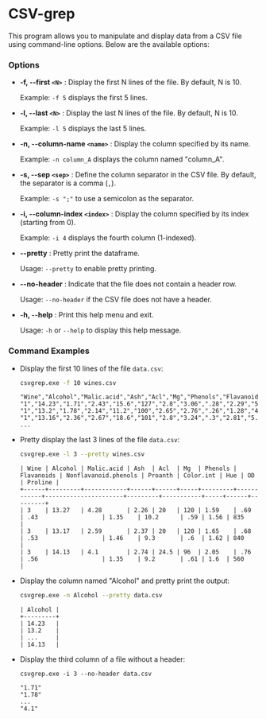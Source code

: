 # CSV-grep

This program allows you to manipulate and display data from a CSV file using command-line options. Below are the available options:

### Options

- **-f, --first `<N>`** : Display the first N lines of the file. By default, N is 10.

  Example: `-f 5` displays the first 5 lines.

- **-l, --last `<N>`** : Display the last N lines of the file. By default, N is 10.

  Example: `-l 5` displays the last 5 lines.

- **-n, --column-name `<name>`** : Display the column specified by its name.

  Example: `-n column_A` displays the column named "column_A".

- **-s, --sep `<sep>`** : Define the column separator in the CSV file. By default, the separator is a comma (`,`).

  Example: `-s ";"` to use a semicolon as the separator.

- **-i, --column-index `<index>`** : Display the column specified by its index (starting from 0).

  Example: `-i 4` displays the fourth column (1-indexed).

- **--pretty** : Pretty print the dataframe.

  Usage: `--pretty` to enable pretty printing.

- **--no-header** : Indicate that the file does not contain a header row.

  Usage: `--no-header` if the CSV file does not have a header.

- **-h, --help** : Print this help menu and exit.

  Usage: `-h` or `--help` to display this help message.

### Command Examples

- Display the first 10 lines of the file `data.csv`:

  ```sh
  csvgrep.exe -f 10 wines.csv
  ```

  ```csv
  "Wine","Alcohol","Malic.acid","Ash","Acl","Mg","Phenols","Flavanoids","Nonflavanoid.phenols","Proanth","Color.int","Hue","OD","Proline"
  "1","14.23","1.71","2.43","15.6","127","2.8","3.06",".28","2.29","5.64","1.04","3.92","1065"
  "1","13.2","1.78","2.14","11.2","100","2.65","2.76",".26","1.28","4.38","1.05","3.4","1050"
  "1","13.16","2.36","2.67","18.6","101","2.8","3.24",".3","2.81","5.68","1.03","3.17","1185"
  ...
  ```

- Pretty display the last 3 lines of the file `data.csv`:

  ```sh
  csvgrep.exe -l 3 --pretty wines.csv
  ```

  ```csv
  | Wine | Alcohol | Malic.acid | Ash  | Acl  | Mg  | Phenols | Flavanoids | Nonflavanoid.phenols | Proanth | Color.int | Hue | OD   | Proline |
  +------+---------+------------+------+------+-----+---------+------------+----------------------+---------+-----------+-----+------+---------+
  | 3    | 13.27   | 4.28       | 2.26 | 20   | 120 | 1.59    | .69        | .43                  | 1.35    | 10.2      | .59 | 1.56 | 835     |
  | 3    | 13.17   | 2.59       | 2.37 | 20   | 120 | 1.65    | .68        | .53                  | 1.46    | 9.3       | .6  | 1.62 | 840     |
  | 3    | 14.13   | 4.1        | 2.74 | 24.5 | 96  | 2.05    | .76        | .56                  | 1.35    | 9.2       | .61 | 1.6  | 560     |
  ```

- Display the column named "Alcohol" and pretty print the output:

  ```sh
  csvgrep.exe -n Alcohol --pretty data.csv
  ```

  ```
  | Alcohol |
  +---------+
  | 14.23   |
  | 13.2    |
  | ...     |
  | 14.13   |
  ```

- Display the third column of a file without a header:

  ```
  csvgrep.exe -i 3 --no-header data.csv
  ```

  ```
  "1.71"
  "1.78"
  ...
  "4.1"
  ```
